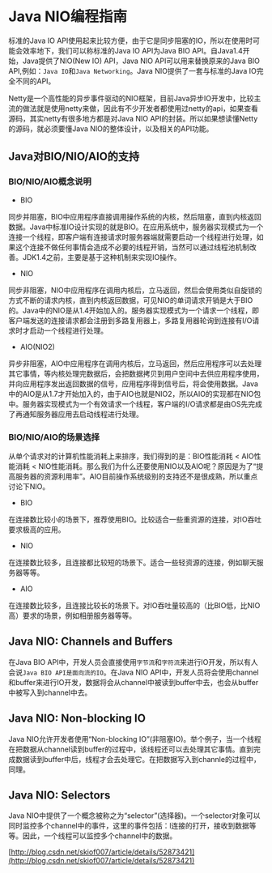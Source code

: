 # Java NIO编程指南

标准的Java IO API使用起来比较方便，由于它是同步阻塞的IO，所以在使用时可能会效率地下，我们可以称标准的Java IO API为Java BIO API。自Java1.4开始，Java提供了NIO\(New IO\) API，Java NIO API可以用来替换原来的Java BIO API,例如：`Java IO`和`Java Networking`。Java NIO提供了一套与标准的Java IO完全不同的API。

Netty是一个高性能的异步事件驱动的NIO框架，目前Java异步IO开发中，比较主流的做法就是使用netty来做，因此有不少开发者都使用过netty的api，如果查看源码，其实netty有很多地方都是对Java NIO API的封装。所以如果想读懂Netty的源码，就必须要懂Java NIO的整体设计，以及相关的API功能。

## Java对BIO/NIO/AIO的支持

### BIO/NIO/AIO概念说明

* BIO

同步并阻塞，BIO中应用程序直接调用操作系统的内核，然后阻塞，直到内核返回数据。Java中标准IO设计实现的就是BIO。在应用系统中，服务器实现模式为一个连接一个线程，即客户端有连接请求时服务器端就需要启动一个线程进行处理，如果这个连接不做任何事情会造成不必要的线程开销，当然可以通过线程池机制改善。JDK1.4之前，主要是基于这种机制来实现IO操作。

* NIO

同步非阻塞，NIO中应用程序在调用内核后，立马返回，然后会使用类似自旋锁的方式不断的请求内核，直到内核返回数据，可见NIO的单词请求开销是大于BIO的。Java中的NIO是从1.4开始加入的。服务器实现模式为一个请求一个线程，即客户端发送的连接请求都会注册到多路复用器上，多路复用器轮询到连接有I/O请求时才启动一个线程进行处理。

* AIO\(NIO2\)

异步非阻塞，AIO中应用程序在调用内核后，立马返回，然后应用程序可以去处理其它事情，等内核处理完数据后，会把数据拷贝到用户空间中去供应用程序使用，并向应用程序发出返回数据的信号，应用程序得到信号后，将会使用数据。Java中的AIO是从1.7才开始加入的，由于AIO也就是NIO2，所以AIO的实现都在NIO包中。服务器实现模式为一个有效请求一个线程，客户端的I/O请求都是由OS先完成了再通知服务器应用去启动线程进行处理。

### BIO/NIO/AIO的场景选择

从单个请求对的计算机性能消耗上来排序，我们得到的是：BIO性能消耗 &lt; AIO性能消耗 &lt; NIO性能消耗。那么我们为什么还要使用NIO以及AIO呢？原因是为了“提高服务器的资源利用率”。AIO目前操作系统级别的支持还不是很成熟，所以重点讨论下NIO。

* BIO

在连接数比较小的场景下，推荐使用BIO。比较适合一些重资源的连接，对IO吞吐要求极高的应用。

* NIO

在连接数比较多，且连接都比较短的场景下。适合一些轻资源的连接，例如聊天服务器等等。

* AIO

在连接数比较多，且连接比较长的场景下。对IO吞吐量较高的（比BIO低，比NIO高）要求的场景，例如相册服务器等等。

## Java NIO: Channels and Buffers

在Java BIO API中，开发人员会直接使用`字节流`和`字符流`来进行IO开发，所以有人会说`Java BIO API是面向流的IO`。在Java NIO API中，开发人员将会使用channel和buffer来进行IO开发，数据将会从channel中被读到buffer中去，也会从buffer中被写入到channel中去。

## Java NIO: Non-blocking IO

Java NIO允许开发者使用“Non-blocking IO”\(非阻塞IO\)。举个例子，当一个线程在把数据从channel读到buffer的过程中，该线程还可以去处理其它事情。直到完成数据读到buffer中后，线程才会去处理它。在把数据写入到channle的过程中，同理。

## Java NIO: Selectors

Java NIO中提供了一个概念被称之为“selector”\(选择器\)。一个selector对象可以同时监控多个channel中的事件，这里的事件包括：l连接的打开，接收到数据等等。因此，一个线程可以监控多个channel中的数据。

[http://blog.csdn.net/skiof007/article/details/52873421](http://blog.csdn.net/skiof007/article/details/52873421)

